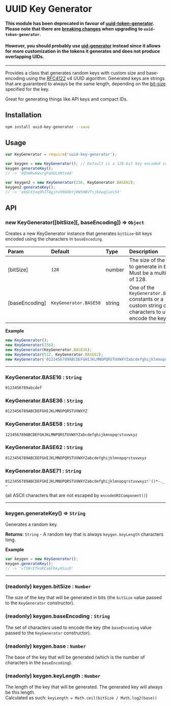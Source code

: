 # UUID Key Generator

#### This module has been deprecated in favour of [uuid-token-generator](https://www.npmjs.com/package/uuid-token-generator). Please note that there are [breaking changes](https://github.com/nwoltman/uuid-token-generator/releases/tag/v0.4.0) when upgrading to `uuid-token-generator`.

#### However, you should probably use [uid-generator](https://www.npmjs.com/package/uid-generator) instead since it allows for more customization in the tokens it generates and does not produce overlapping UIDs.

---

Provides a class that generates random keys with custom size and base-encoding using the [RFC4122](http://www.ietf.org/rfc/rfc4122.txt) v4 UUID algorithm. Generated keys are strings that are guaranteed to always be the same length, depending on the [bit-size](#new-keygeneratorbitsize-baseencoding--object) specified for the key.

Great for generating things like API keys and compact IDs.


## Installation

```sh
npm install uuid-key-generator --save
```


## Usage

```js
var KeyGenerator = require('uuid-key-generator');

var keygen = new KeyGenerator(); // Default is a 128-bit key encoded in base58
keygen.generateKey();
// -> '4QhmRwHwwrgFqXULXNtx4d'

var keygen2 = new KeyGenerator(256, KeyGenerator.BASE62);
keygen2.generateKey();
// -> 'x6GCX3aq9hIT8gjhvO96ObYj0W5HBVTsj64eqCuVc5X'
```


## API

### new KeyGenerator([bitSize][, baseEncoding]) ⇒ `Object`
Creates a new KeyGenerator instance that generates `bitSize`-bit keys encoded using the characters in `baseEncoding`.

| Param | Default | Type | Description |
|:------|:--------|:-----|:------------|
| [bitSize] | `128` | number | The size of the key to generate in bits. Must be a multiple of 128. |
| [baseEncoding] | `KeyGenerator.BASE58` | string | One of the `KeyGenerator.BASE##` constants or a custom string of characters to use to encode the key. |

**Example**
```js
new KeyGenerator();
new KeyGenerator(256);
new KeyGenerator(KeyGenerator.BASE36);
new KeyGenerator(512, KeyGenerator.BASE62);
new KeyGenerator('0123456789ABCDEFGHIJKLMNOPQRSTUVWXYZabcdefghijklmnopqrstuvwxyz+/'); // Custom encoding (base64)
```

---

### KeyGenerator.BASE16 : `String`
`0123456789abcdef`

### KeyGenerator.BASE36 : `String`
`0123456789ABCDEFGHIJKLMNOPQRSTUVWXYZ`

### KeyGenerator.BASE58 : `String`
`123456789ABCDEFGHJKLMNPQRSTUVWXYZabcdefghijkmnopqrstuvwxyz`

### KeyGenerator.BASE62 : `String`
`0123456789ABCDEFGHIJKLMNOPQRSTUVWXYZabcdefghijklmnopqrstuvwxyz`

### KeyGenerator.BASE71 : `String`
`0123456789ABCDEFGHIJKLMNOPQRSTUVWXYZabcdefghijklmnopqrstuvwxyz!'()*-._~`

(all ASCII characters that are not escaped by `encodeURIComponent()`)

---

### keygen.generateKey() ⇒ `String`
Generates a random key.

**Returns**: `String` - A random key that is always `keygen.keyLength` characters long.

**Example**
```js
var keygen = new KeyGenerator();
keygen.generateKey();
// -> 'vf5NrETkUKCa6FhkyRSazD'
```

---

### (readonly) keygen.bitSize : `Number`
The size of the key that will be generated in bits (the `bitSize` value passed to the `KeyGenerator` constructor).

### (readonly) keygen.baseEncoding : `String`
The set of characters used to encode the key (the `baseEncoding` value passed to the `KeyGenerator` constructor).

### (readonly) keygen.base : `Number`
The base of the key that will be generated (which is the number of characters in the `baseEncoding`).

### (readonly) keygen.keyLength : `Number`
The length of the key that will be generated. The generated key will always be this length.  
Calculated as such: `keyLength = Math.ceil(bitSize / Math.log2(base))`
